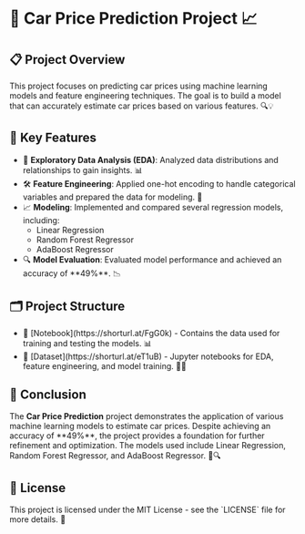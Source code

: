 <!DOCTYPE html>
<html lang="en">
<head>
    <meta charset="UTF-8">
    <meta name="viewport" content="width=device-width, initial-scale=1.0">
</head>
<body>
    <div class="container">
        <h1 class="center bold">🚗 Car Price Prediction Project 📈</h1>
        <h2 class="center bold">📋 Project Overview</h2>
        <p>This project focuses on predicting car prices using machine learning models and feature engineering techniques. The goal is to build a model that can accurately estimate car prices based on various features. 🔍💡</p>
        <h2 class="center bold">🔑 Key Features</h2>
        <ul>
            <li>🔎 <strong>Exploratory Data Analysis (EDA)</strong>: Analyzed data distributions and relationships to gain insights. 📊</li>
            <li>🛠️ <strong>Feature Engineering</strong>: Applied one-hot encoding to handle categorical variables and prepared the data for modeling. 🔧</li>
            <li>📈 <strong>Modeling</strong>: Implemented and compared several regression models, including:
                <ul>
                    <li>Linear Regression</li>
                    <li>Random Forest Regressor</li>
                    <li>AdaBoost Regressor</li>
                </ul>
            </li>
            <li>🔍 <strong>Model Evaluation</strong>: Evaluated model performance and achieved an accuracy of **49%**. 📉</li>
        </ul> 
        <h2 class="center bold">🗂️ Project Structure</h2>
        <ul>
            <li>📁 [Notebook](https://shorturl.at/FgG0k) - Contains the data used for training and testing the models. 📊</li>
            <li>📁 [Dataset](https://shorturl.at/eT1uB) - Jupyter notebooks for EDA, feature engineering, and model training. 🧑‍💻</li>
        </ul>
        <h2 class="bold">🎯 Conclusion</h2>
        <p>The <strong>Car Price Prediction</strong> project demonstrates the application of various machine learning models to estimate car prices. Despite achieving an accuracy of **49%**, the project provides a foundation for further refinement and optimization. The models used include Linear Regression, Random Forest Regressor, and AdaBoost Regressor. 🚗🔍</p>
        <h2 class="bold">📜 License</h2>
        <p>This project is licensed under the MIT License - see the `LICENSE` file for more details. 📄</p>
    </div>
</body>
</html>

